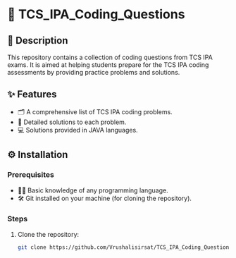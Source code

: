 # 📘 TCS_IPA_Coding_Questions

## 📝 Description
This repository contains a collection of coding questions from TCS IPA exams. It is aimed at helping students prepare for the TCS IPA coding assessments by providing practice problems and solutions.

## ✨ Features
- 🗂️ A comprehensive list of TCS IPA coding problems.
- 📄 Detailed solutions to each problem.
- 💻 Solutions provided in JAVA languages.

## ⚙️ Installation

### Prerequisites
- 🧑‍💻 Basic knowledge of any programming language.
- 🛠️ Git installed on your machine (for cloning the repository).

### Steps
1. Clone the repository:
   ```bash
   git clone https://github.com/Vrushalisirsat/TCS_IPA_Coding_Questions.git

